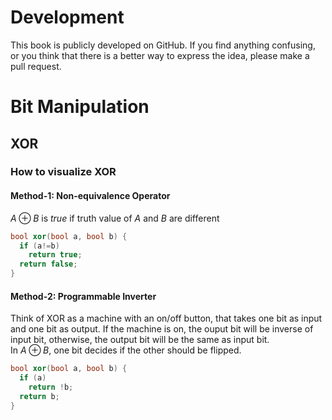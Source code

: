 # Development
This book is publicly developed on GitHub. If you find anything confusing, or you think that there is a better way to express the idea, please make a pull request.

# Bit Manipulation
## XOR
### How to visualize XOR
#### Method-1: Non-equivalence Operator
$A\oplus B$ is $true$ if truth value of $A$ and $B$ are different
```{.cpp .numberLines}
bool xor(bool a, bool b) {
  if (a!=b)
    return true;
  return false;
}
```
#### Method-2: Programmable Inverter
Think of XOR as a machine with an on/off button, that takes one bit as input and one bit as output. If the machine is on, the ouput bit will be inverse of input bit, otherwise, the output bit will be the same as input bit.\
In $A\oplus B$, one bit decides if the other should be flipped.
```{.cpp .numberLines}
bool xor(bool a, bool b) {
  if (a)
    return !b;
  return b;
}
```